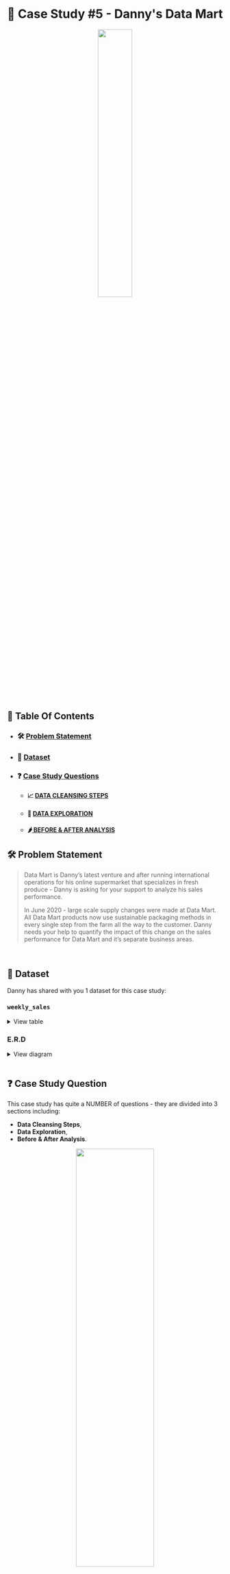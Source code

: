 # 🍜 Case Study #5 - Danny's Data Mart
<p align="center">

<img src="https://user-images.githubusercontent.com/60517587/177965312-1650ace9-6d96-4765-9c3e-b40364efa349.png" width=40% height=40% />

</br>

## 📕 Table Of Contents
* ### 🛠️ [Problem Statement](https://github.com/kayazay/8-Week-SQL-Challenge/tree/main/Dannys-Data-Mart#%EF%B8%8F-problem-statement)
* ### 📂 [Dataset](https://github.com/kayazay/8-Week-SQL-Challenge/tree/main/Dannys-Data-Mart#-dataset)
* ### ❓ [Case Study Questions](https://github.com/kayazay/8-Week-SQL-Challenge/tree/main/Dannys-Data-Mart#question%EF%B8%8F-case-study-questions)

  * #### 📈 [DATA CLEANSING STEPS](https://github.com/kayazay/8-Week-SQL-Challenge/blob/main/Dannys-Pizza-Runner/README.md#a-pizza-metrics-questions-and-solutions)
  * #### 🚚 [DATA EXPLORATION](https://github.com/kayazay/8-Week-SQL-Challenge/blob/main/Dannys-Pizza-Runner/README.md#b-runner-and-customer-experience---questions-and-solutions)
  * #### 🌶️[ BEFORE & AFTER ANALYSIS](https://github.com/kayazay/8-Week-SQL-Challenge/blob/main/Dannys-Pizza-Runner/README.md#c-ingredients-optimization---questions-and-solutions)

## 🛠️ Problem Statement

> Data Mart is Danny’s latest venture and after running international operations for his online supermarket that specializes in fresh produce - Danny is asking for your support to analyze his sales performance.
> 
> In June 2020 - large scale supply changes were made at Data Mart. All Data Mart products now use sustainable packaging methods in every single step from the farm all the way to the customer. Danny needs your help to quantify the impact of this change on the sales performance for Data Mart and it’s separate business areas.

 <br /> 


## 📂 Dataset
Danny has shared with you 1 dataset for this case study:

### **```weekly_sales```**

<details>
<summary>
View table
</summary>

+ Data Mart has international operations using a multi-`region` strategy. 

+ Data Mart has both, a retail and online `platform` in the form of a Shopify store front to serve their customers. 

+ Customer `segment` and `customer_type` data relates to personal age and demographics information that is shared with Data Mart.

+ `transactions` is the count of unique purchases made through Data Mart and `sales` is the actual dollar amount of purchases.


| week_date | region | platform | segment | customer_type | transactions | sales   |
|-----------|--------|----------|---------|---------------|--------------|---------|
| 27/4/20   | ASIA   | Retail   | F1      | Existing      | 98856        | 4710331 |
| 29/7/19   | EUROPE | Retail   | C4      | Existing      | 4763         | 265148  |
| 24/8/20   | AFRICA | Retail   | F3      | New           | 69461        | 2470906 |
| 1/4/2019  | AFRICA | Shopify  | null    | Existing      | 181          | 34961   |
| 19/8/19   | CANADA | Shopify  | null    | Existing      | 58           | 10825   |
| 2/7/2018  | CANADA | Shopify  | C1      | New           | 49           | 7681    |
| 12/8/2019 | CANADA | Shopify  | null    | New           | 107          | 18923   |
| 30/3/20   | CANADA | Retail   | F2      | New           | 17260        | 620714  |
| 19/8/19   | USA    | Shopify  | F1      | New           | 143          | 21077   |
| 22/4/19   | ASIA   | Shopify  | C3      | New           | 216          | 34180   |


 </details>


### **E.R.D**
<details>

<summary>
View diagram
</summary>
<img src="https://user-images.githubusercontent.com/60517587/177965308-298bc3fc-8096-4ae2-903f-78de6f1927f7.png" width=60% height=60%>
</details>

<br/>


## :question:️ Case Study Question

This case study has quite a NUMBER of questions - they are divided into 3 sections including:
+ **Data Cleansing Steps**,  
+ **Data Exploration**,
+ **Before & After Analysis**.

 <p align="center">
<img src="https://user-images.githubusercontent.com/60517587/177965293-16f618ab-f6f2-4647-b1e1-463af164493d.gif" width=60% height=50%>

### Just kidding, I do. I always do! 😎

---

### A. Data Cleansing Steps

In a single query, perform the following operations and generate a new table in the data_mart schema named `clean_weekly_sales`:
+ Convert the `week_date` to a DATE format.
+ Add a `week_number` as the second column for each `week_date` value. for example, any value from the 1st of January to 7th of January will be 1, 8th to 14th will be 2 etc.
+ Add a `month_number` with the calendar month for each `week_date` value as the 3rd column.
+ Add a `calendar_year` column as the 4th column containing either 2018, 2019 or 2020 values.
+ Add a new column called `age_band` after the original `segment` column using the following mapping on the number inside the `segment` value.

| segment | age_band    |
|--------|--------------| 
| 1      | Young Adults |
| 2      | Middle Aged  |
| 3 or 4 | Retirees     |

+ Add a new `demographic` column using the following mapping for the first letter in the `segment` values:

| segment | demographic |
|--------|--------------| 
| C      | Couples      |
| F      | Families     |

+ Ensure all `null` string values with an "unknown" string value in the original `segment` column as well as the new `age_band` and `demographic` columns.
+ Generate a new `avg_transaction` column as the `sales` value divided by `transactions` rounded to 2 decimal places for each record.

#### NEW TABLE DDL

```sql
DROP TABLE IF EXISTS clean_weekly_sales;
CREATE TEMP TABLE clean_weekly_sales AS (
  SELECT
    TO_DATE(week_date, 'DD/MM/YY') AS week_date,
    to_char(TO_DATE(week_date, 'DD/MM/YY'), 'WW') :: NUMERIC AS week_number,
    EXTRACT(
      'month'
      FROM
        TO_DATE(week_date, 'DD/MM/YY')
    ) AS month_number,
    EXTRACT(
      'year'
      FROM
        TO_DATE(week_date, 'DD/MM/YY')
    ) AS calendar_year,
    region,
    platform,
    CASE
      WHEN segment = 'null' THEN 'unknown'
      ELSE (
        CASE
          RIGHT(segment, 1) :: NUMERIC
          WHEN 1 THEN 'Young Adults'
          WHEN 2 THEN 'Middle Aged'
          WHEN 3 THEN 'Retirees'
          WHEN 4 THEN 'Retirees'
        END
      )
    END AS age_band,
    CASE
      WHEN segment = 'null' THEN 'unknown'
      ELSE (
        CASE
          LEFT(segment, 1)
          WHEN 'C' THEN 'Couples'
          WHEN 'F' THEN 'Families'
        END
      )
    END AS demographic,
    customer_type,
    transactions,
    sales,
    ROUND(sales :: NUMERIC / transactions, 2) AS avg_transaction
  FROM
    data_mart.weekly_sales
);
```

<details>
<summary>
View TABLE random rows

</summary>

| week_date                | week_number | month_number | calendar_year | region        | platform | age_band     | demographic | customer_type | transactions | sales    | avg_transaction |
|--------------------------|-------------|--------------|---------------|---------------|----------|--------------|-------------|---------------|--------------|----------|-----------------|
| 2018-07-09 | 28          | 7            | 2018          | USA           | Retail   | Retirees     | Families    | Existing      | 112436       | 7434676  | 66.12           |
| 2020-08-03 | 31          | 8            | 2020          | ASIA          | Shopify  | Middle Aged  | Couples     | Existing      | 2210         | 394490   | 178.5           |
| 2018-04-09 | 15          | 4            | 2018          | AFRICA        | Retail   | Middle Aged  | Families    | Existing      | 235769       | 13963081 | 59.22           |
| 2020-08-24 | 34          | 8            | 2020          | USA           | Shopify  | Retirees     | Couples     | New           | 160          | 26524    | 165.78          |
| 2020-08-10 | 32          | 8            | 2020          | ASIA          | Retail   | unknown      | unknown     | Guest         | 1887143      | 48068626 | 25.47           |
| 2020-03-30 | 13          | 3            | 2020          | OCEANIA       | Shopify  | unknown      | unknown     | Existing      | 595          | 115487   | 194.1           |
| 2019-08-12 | 32          | 8            | 2019          | CANADA        | Shopify  | Young Adults | Families    | Existing      | 653          | 117292   | 179.62          |
| 2020-04-13 | 15          | 4            | 2020          | SOUTH AMERICA | Shopify  | Middle Aged  | Families    | New           | 9            | 908      | 100.89          |
| 2020-08-17 | 33          | 8            | 2020          | SOUTH AMERICA | Retail   | Middle Aged  | Families    | New           | 408          | 14221    | 34.86           |
| 2018-06-11 | 24          | 6            | 2018          | OCEANIA       | Shopify  | Retirees     | Families    | New           | 155          | 26129    | 168.57          |

</details>

</br>

### B. Data Exploration

#### **Q1. What day of the week is used for each `week_date` value?**

```sql
SELECT
  to_char(week_date, 'Day') AS day_of_data_capture
FROM
  clean_weekly_sales
GROUP BY
  1;
```

| day_of_data_capture |
|---------------------|
| Monday              |

---

#### **Q2. What range of `week_number` are missing from the dataset?**

```sql
SELECT
  GENERATE_SERIES(1, 53, 1) months_missing
EXCEPT
SELECT
  DISTINCT week_number
FROM
  clean_weekly_sales
ORDER BY
  1;
```

| months_missing |
|----------------|
| 1              |
| 2              |
| 3              |
| 4              |
| 5              |
| 6              |
| 7              |
| 8              |
| 9              |
| 10             |
| 11             |
| 37             |
| 38             |
| 39             |
| 40             |
| 41             |
| 42             |
| 43             |
| 44             |
| 45             |
| 46             |
| 47             |
| 48             |
| 49             |
| 50             |
| 51             |
| 52             |
| 53             |

---

#### **Q3. How many total `transactions` were there for each year in the dataset?**

```sql
SELECT
  calendar_year,
  to_char(SUM(transactions), '9,999,999,999') AS sum_transactions
FROM
  clean_weekly_sales
GROUP BY
  1
ORDER BY
  1;
```

| calendar_year | sum_transactions |
|---------------|------------------|
| 2018          | 346,406,460      |
| 2019          | 365,639,285      |
| 2020          | 375,813,651      |

---

#### **Q4. What is the total `sales` for each `region` for each month?**

```sql
SELECT
  region,
  DATE_TRUNC('Month', week_date) AS start_month,
  SUM(sales)::MONEY AS sum_sales
FROM
  clean_weekly_sales
GROUP BY
  1,
  2
ORDER BY
  random()
LIMIT
  10;
```

| region        | start_month              | sum_sales       |
|---------------|--------------------------|-----------------|
| ASIA          | 2019-07-01 | $635,366,443.00 |
| USA           | 2019-05-01 | $220,370,520.00 |
| AFRICA        | 2019-05-01 | $553,828,220.00 |
| USA           | 2018-07-01 | $262,393,377.00 |
| CANADA        | 2018-03-01 | $33,815,571.00  |
| OCEANIA       | 2019-09-01 | $192,154,910.00 |
| AFRICA        | 2020-08-01 | $706,022,238.00 |
| SOUTH AMERICA | 2020-07-01 | $69,314,667.00  |
| AFRICA        | 2020-07-01 | $574,216,244.00 |
| USA           | 2019-04-01 | $277,108,603.00 |

---

#### **Q5. What is the total count of `transactions` for each `platform`.**

```sql
SELECT
  platform,
  to_char(SUM(transactions), '9,999,999,999') AS sum_transactions
FROM
  clean_weekly_sales
GROUP BY
  1;
```

| platform | sum_transactions |
|----------|------------------|
| Shopify  | 5,925,169        |
| Retail   | 1,081,934,227    |

---

#### **Q6. What is the percentage of `sales` for Retail vs Shopify for each month?**

```sql
WITH raw_sales AS (
    SELECT
      DATE_TRUNC('Month', week_date) AS start_month,
      platform,
      SUM(sales) AS sales
    FROM
      clean_weekly_sales
    GROUP BY
      1,
      2
  ),
  platform_segmented AS (
    SELECT
      t1.start_month,
      t1.sales AS shopify,
      t2.sales AS retail
    FROM
      raw_sales t1 FULL
      OUTER JOIN (
        SELECT
          start_month,
          sales
        FROM
          raw_sales
        WHERE
          platform = 'Retail'
      ) t2 ON t1.start_month = t2.start_month
    WHERE
      platform = 'Shopify'
  )
SELECT
  start_month,
  ROUND(100 * shopify :: NUMERIC / (retail + shopify)) || '%' AS shopify,
  ROUND(100 * retail :: NUMERIC / (retail + shopify)) || '%' AS retail
FROM
  platform_segmented
ORDER BY
  1;
```

| calendar_year | families | couples | unknown |
|---------------|----------|---------|---------|
| 2020          | 33%      | 29%     | 39%     |
| 2018          | 32%      | 26%     | 42%     |
| 2019          | 32%      | 27%     | 40%     |

---

#### **Q7. What is the percentage of `sales` by `demographic` for each year in the dataset?**

```sql
WITH raw_sales AS (
    SELECT
      calendar_year,
      demographic,
      SUM(sales) AS sales
    FROM
      clean_weekly_sales
    GROUP BY
      1,
      2
  ),
  demographic_year AS (
    SELECT
      t1.calendar_year,
      t1.sales AS families,
      t2.sales AS couples,
      t3.sales AS unknown
    FROM
      raw_sales t1 FULL
      OUTER JOIN (
        SELECT
          calendar_year,
          sales
        FROM
          raw_sales
        WHERE
          demographic = 'Couples'
      ) t2 ON t1.calendar_year = t2.calendar_year FULL
      OUTER JOIN (
        SELECT
          calendar_year,
          sales
        FROM
          raw_sales
        WHERE
          demographic = 'unknown'
      ) t3 ON t1.calendar_year = t3.calendar_year
    WHERE
      demographic = 'Families'
  )
SELECT
  calendar_year,
  ROUND(
    100 * families :: NUMERIC /(families + couples + unknown)
  ) || '%' AS families,
  ROUND(
    100 * couples :: NUMERIC /(families + couples + unknown)
  ) || '%' AS couples,
  ROUND(
    100 * unknown :: NUMERIC /(families + couples + unknown)
  ) || '%' AS unknown
FROM
  demographic_year;
```

| start_month              | shopify | retail |
|--------------------------|---------|--------|
| 2018-03-01 | 2%      | 98%    |
| 2018-04-01 | 2%      | 98%    |
| 2018-05-01 | 2%      | 98%    |
| 2018-06-01 | 2%      | 98%    |
| 2018-07-01 | 2%      | 98%    |
| 2018-08-01 | 2%      | 98%    |
| 2018-09-01 | 2%      | 98%    |
| 2019-03-01 | 2%      | 98%    |
| 2019-04-01 | 2%      | 98%    |
| 2019-05-01 | 2%      | 98%    |
| 2019-06-01 | 3%      | 97%    |
| 2019-07-01 | 3%      | 97%    |
| 2019-08-01 | 3%      | 97%    |
| 2019-09-01 | 3%      | 97%    |

---

#### **Q8. Which `age_band` and `demographic` values contribute the most to Retail `sales`?**

```sql
SELECT
  age_band,
  demographic,
  SUM(sales) :: MONEY AS sum_sales,
  ROUND(
    100 * SUM(sales) :: NUMERIC / SUM(SUM(sales)) OVER()
  ) || '%' AS percent
FROM
  clean_weekly_sales
WHERE
  platform = 'Retail'
  AND (
    demographic != 'unknown'
    OR demographic != 'unknown'
  )
GROUP BY
  1,
  2
ORDER BY
  3 DESC;
```

| age_band     | demographic | sum_sales         | percent |
|--------------|-------------|-------------------|---------|
| Retirees     | Families    | $6,634,686,916.00 | 28%     |
| Retirees     | Couples     | $6,370,580,014.00 | 27%     |
| Middle Aged  | Families    | $4,354,091,554.00 | 18%     |
| Young Adults | Couples     | $2,602,922,797.00 | 11%     |
| Middle Aged  | Couples     | $1,854,160,330.00 | 8%      |
| Young Adults | Families    | $1,770,889,293.00 | 8%      |

---

#### **Q9. Can we use the `avg_transaction` column to find the average `transaction` size for each year for Retail vs Shopify? If not - how would you calculate it instead?**

> #### You definitely can't. Reason - Math says so!
>
> #### Alternatively, you can solve it this way.

```SQL
WITH raw_transactions AS (
    SELECT
      calendar_year,
      platform,
      ROUND(AVG(transactions)) AS transactions
    FROM
      clean_weekly_sales
    GROUP BY
      1,
      2
  )
SELECT
  t1.calendar_year,
  to_char(t1.transactions, '9,999,999') AS retail,
  to_char(t2.transactions, '9,999,999') AS shopify
FROM
  raw_transactions t1 FULL
  OUTER JOIN (
    SELECT
      calendar_year,
      transactions
    FROM
      raw_transactions
    WHERE
      platform = 'Shopify'
  ) t2 ON t1.calendar_year = t2.calendar_year
WHERE
  platform = 'Retail';
```
  
| calendar_year | retail  | shopify |
|---------------|---------|---------|
| 2019          | 127,360 | 666     |
| 2018          | 120,770 | 523     |
| 2020          | 130,698 | 889     |

---

### C. BEFORE & AFTER ANALYSIS

#### **Q1. Comparison of 4 weeks period before and after change - '2020-06-15'.**

```SQL
WITH period_cte AS (
    SELECT
      to_char('2020-06-15' :: DATE, 'ww') :: NUMERIC AS week_of_change,
      4 AS period_length
  ),
  parameters AS (
    SELECT
      week_of_change,
      week_of_change + period_length AS right_date,
      week_of_change - period_length + 1 AS left_date
    FROM
      period_cte
  ),
  separate_cte AS (
    SELECT
      CASE
        WHEN week_number BETWEEN left_date
        AND week_of_change THEN '1. Before'
        WHEN week_number BETWEEN week_of_change + 1
        AND right_date THEN '2. After'
      END AS status,
      SUM(sales) AS total_sum
    FROM
      clean_weekly_sales,
      parameters
    WHERE
      calendar_year = 2020
      AND week_number BETWEEN left_date
      AND right_date
    GROUP BY
      1
  ),
  remove_nulls AS (
    SELECT
      (
        total_sum - LAG(total_sum) OVER(
          ORDER BY
            status
        )
      ) :: MONEY AS diff_sales,
      ROUND(
        100 * (
          total_sum - LAG(total_sum) OVER(
            ORDER BY
              status
          )
        ) :: NUMERIC / total_sum,
        2
      ) || '%' AS sales_change
    FROM
      separate_cte
  )
SELECT
  *
FROM
  remove_nulls
WHERE
  diff_sales IS NOT NULL;
```

| diff_sales    | sales_change |
|---------------|--------------|
| $4,009,608.00 | 0.17%        |

---

#### **Q2. Comparison of 12 weeks period before and after change - '2020-06-15'.**

```SQL
  WITH period_cte AS (
    SELECT
      to_char('2020-06-15' :: DATE, 'ww') :: NUMERIC AS week_of_change,
      12 AS period_length
  ),
  parameters AS (
    SELECT
      week_of_change,
      week_of_change + period_length AS right_date,
      week_of_change - period_length + 1 AS left_date
    FROM
      period_cte
  ),
  separate_cte AS (
    SELECT
      CASE
        WHEN week_number BETWEEN left_date
        AND week_of_change THEN '1. Before'
        WHEN week_number BETWEEN week_of_change + 1
        AND right_date THEN '2. After'
      END AS status,
      SUM(sales) AS total_sum
    FROM
      clean_weekly_sales,
      parameters
    WHERE
      calendar_year = 2020
      AND week_number BETWEEN left_date
      AND right_date
    GROUP BY
      1
  ),
  remove_nulls AS (
    SELECT
      (
        total_sum - LAG(total_sum) OVER(
          ORDER BY
            status
        )
      ) :: MONEY AS diff_sales,
      ROUND(
        100 * (
          total_sum - LAG(total_sum) OVER(
            ORDER BY
              status
          )
        ) :: NUMERIC / total_sum,
        2
      ) || '%' AS sales_change
    FROM
      separate_cte
  )
SELECT
  *
FROM
  remove_nulls
WHERE
  diff_sales IS NOT NULL;
```

| diff_sales        | sales_change |
|-------------------|--------------|
| $654,178,584.00 | -10.22%      |

---

#### **Q3. Comparison of 4 weeks period before and after change - '[x]-06-15' across all years.**

```SQL
WITH period_cte AS (
    SELECT
      24 AS week_of_change,
      4 AS period_length
  ),
  parameters AS (
    SELECT
      week_of_change,
      week_of_change + period_length AS right_date,
      week_of_change - period_length + 1 AS left_date
    FROM
      period_cte
  ),
  separate_cte AS (
    SELECT
      calendar_year,
      CASE
        WHEN week_number BETWEEN left_date
        AND week_of_change THEN '1. Before'
        WHEN week_number BETWEEN week_of_change + 1
        AND right_date THEN '2. After'
      END AS status,
      SUM(sales) AS total_sum
    FROM
      clean_weekly_sales,
      parameters
    WHERE
      week_number BETWEEN left_date
      AND right_date
    GROUP BY
      1,
      2
  ),
  remove_nulls AS (
    SELECT
      calendar_year,(
        total_sum - LAG(total_sum) OVER(
          PARTITION BY calendar_year
          ORDER BY
            status
        )
      ) :: MONEY AS diff_sales,
      ROUND(
        100 * (
          total_sum - LAG(total_sum) OVER(
            PARTITION BY calendar_year
            ORDER BY
              status
          )
        ) :: NUMERIC / total_sum,
        2
      ) || '%' AS sales_change
    FROM
      separate_cte
  )
SELECT
  *
FROM
  remove_nulls
WHERE
  diff_sales IS NOT NULL;
```

| calendar_year | diff_sales     | sales_change |
|---------------|----------------|--------------|
| 2018          | $4,102,105.00  | 0.19%        |
| 2019          | $16,519,108.00 | 0.73%        |
| 2020          | $4,009,608.00  | 0.17%        |

---

#### **Q4. Comparison of 12 weeks period before and after change - '[x]-06-15' across all years.**

```SQL
WITH period_cte AS (
    SELECT
      24 AS week_of_change,
      12 AS period_length
  ),
  parameters AS (
    SELECT
      week_of_change,
      week_of_change + period_length AS right_date,
      week_of_change - period_length + 1 AS left_date
    FROM
      period_cte
  ),
  separate_cte AS (
    SELECT
      calendar_year,
      CASE
        WHEN week_number BETWEEN left_date
        AND week_of_change THEN '1. Before'
        WHEN week_number BETWEEN week_of_change + 1
        AND right_date THEN '2. After'
      END AS status,
      SUM(sales) AS total_sum
    FROM
      clean_weekly_sales,
      parameters
    WHERE
      week_number BETWEEN left_date
      AND right_date
    GROUP BY
      1,
      2
  ),
  remove_nulls AS (
    SELECT
      calendar_year,(
        total_sum - LAG(total_sum) OVER(
          PARTITION BY calendar_year
          ORDER BY
            status
        )
      ) :: MONEY AS diff_sales,
      ROUND(
        100 * (
          total_sum - LAG(total_sum) OVER(
            PARTITION BY calendar_year
            ORDER BY
              status
          )
        ) :: NUMERIC / total_sum,
        2
      ) || '%' AS sales_change
    FROM
      separate_cte
  )
SELECT
  *
FROM
  remove_nulls
WHERE
  diff_sales IS NOT NULL;
```

| calendar_year | diff_sales        | sales_change |
|---------------|-------------------|--------------|
| 2018          | $104,256,193.00   | 1.60%        |
| 2019          | $557,600,876.00 | -8.85%       |
| 2020          | $654,178,584.00 | -10.22%      |

---

<p>&copy; 2022 Kingsley Izima</p>
